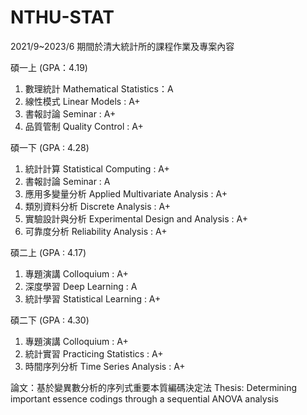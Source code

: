 # NTHU-STAT
2021/9~2023/6 期間於清大統計所的課程作業及專案內容

碩一上 (GPA：4.19)

1. 數理統計 Mathematical Statistics：A
2. 線性模式 Linear Models : A+
3. 書報討論 Seminar : A+
4. 品質管制 Quality Control : A+


碩一下 (GPA : 4.28)

1. 統計計算 Statistical Computing : A+
2. 書報討論 Seminar : A
3. 應用多變量分析 Applied Multivariate Analysis : A+
4. 類別資料分析 Discrete Analysis : A+
5. 實驗設計與分析 Experimental Design and Analysis : A+
6. 可靠度分析 Reliability Analysis : A+


碩二上 (GPA : 4.17)

1. 專題演講 Colloquium : A+
2. 深度學習 Deep Learning : A
3. 統計學習 Statistical Learning : A+


碩二下 (GPA : 4.30)

1. 專題演講 Colloquium : A+
2. 統計實習 Practicing Statistics : A+
3. 時間序列分析 Time Series Analysis : A+


論文：基於變異數分析的序列式重要本質編碼決定法
Thesis: Determining important essence codings through a sequential ANOVA analysis
